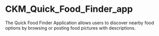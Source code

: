 # CKM_Quick_Food_Finder_app
The Quick Food Finder Application allows users to discover nearby food options by browsing or posting food pictures with descriptions.
